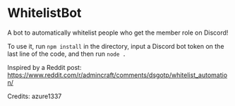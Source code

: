 # WhitelistBot
A bot to automatically whitelist people who get the member role on Discord!

To use it, run `npm install` in the directory, input a Discord bot token on the last line of the code, and then run `node .`

Inspired by a Reddit post: https://www.reddit.com/r/admincraft/comments/dsgotp/whitelist_automation/

Credits: azure1337
